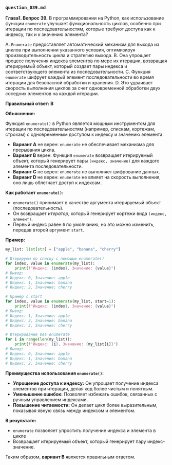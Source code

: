 ### `question_039.md`

**Глава1. Вопрос 39.** В программировании на Python, как использование функции `enumerate` улучшает функциональность циклов, особенно при итерации по последовательностям, которые требуют доступа как к индексу, так и к значению элемента?

A. `Enumerate` предоставляет автоматический механизм для выхода из циклов при выполнении указанного условия, оптимизируя производительность цикла и стратегию выхода.
B. Она упрощает процесс получения индекса элементов по мере их итерации, возвращая итерируемый объект, который создает пары индекса и соответствующего элемента из последовательности.
C. Функция `enumerate` шифрует каждый элемент последовательности во время итерации для безопасной обработки и хранения.
D. Это удваивает скорость выполнения циклов за счет одновременной обработки двух соседних элементов на каждой итерации.

**Правильный ответ: B**

**Объяснение:**

Функция `enumerate()` в Python является мощным инструментом для итерации по последовательностям (например, спискам, кортежам, строкам) с одновременным доступом к индексу и значению элемента.

*   **Вариант A** не верен: `enumerate` не обеспечивает механизма для прерывания цикла.
*   **Вариант B** верен: Функция `enumerate` возвращает итерируемый объект, который генерирует пары `(индекс, значение)` для каждого элемента последовательности.
*   **Вариант C** не верен: `enumerate` не выполняет шифрование данных.
*   **Вариант D** не верен:  `enumerate` не влияет на скорость выполнения, оно лишь облегчает доступ к индексам.

**Как работает `enumerate()`:**

*   `enumerate()` принимает в качестве аргумента итерируемый объект (последовательность).
*   Он возвращает *итератор*, который генерирует кортежи вида `(индекс, элемент)`.
*   Первый индекс равен `0` по умолчанию, но это можно изменить, передав второй аргумент `start`.

**Пример:**

```python
my_list: list[str] = ["apple", "banana", "cherry"]

# Итерируем по списку с помощью enumerate()
for index, value in enumerate(my_list):
    print(f"Индекс: {index}, Значение: {value}")
# Вывод:
# Индекс: 0, Значение: apple
# Индекс: 1, Значение: banana
# Индекс: 2, Значение: cherry

# Пример с start
for index, value in enumerate(my_list, start=1):
    print(f"Индекс: {index}, Значение: {value}")
# Вывод:
# Индекс: 1, Значение: apple
# Индекс: 2, Значение: banana
# Индекс: 3, Значение: cherry

# Итерирование без enumerate
for i in range(len(my_list)):
    print(f"Индекс: {i}, Значение: {my_list[i]}")
# Вывод:
# Индекс: 0, Значение: apple
# Индекс: 1, Значение: banana
# Индекс: 2, Значение: cherry
```

**Преимущества использования `enumerate()`:**

*   **Упрощение доступа к индексу:** Он упрощает получение индекса элементов при итерации, делая код более чистым и понятным.
*   **Уменьшение ошибок:** Позволяет избежать ошибок, связанных с ручным управлением индексами.
*   **Повышение читаемости:** Он делает цикл более выразительным, показывая явную связь между индексом и элементом.

**В результате:**

* `enumerate` позволяет упростить получение индекса и элемента в цикле
* Возвращает итерируемый объект, который генерирует пару индекс-значение.

Таким образом, **вариант B** является правильным ответом.
